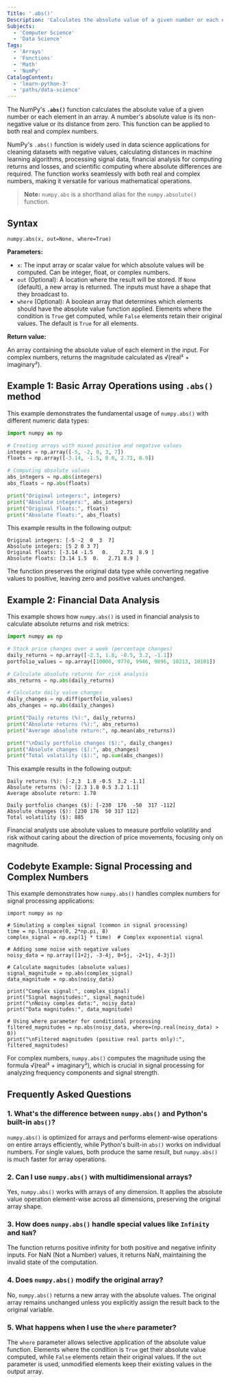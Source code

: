 ```yaml
---
Title: '.abs()'
Description: 'Calculates the absolute value of a given number or each element in an array.'
Subjects:
  - 'Computer Science'
  - 'Data Science'
Tags:
  - 'Arrays'
  - 'Functions'
  - 'Math'
  - 'NumPy'
CatalogContent:
  - 'learn-python-3'
  - 'paths/data-science'
---
```


The NumPy's **`.abs()`** function calculates the absolute value of a given number or each element in an array. A number's absolute value is its non-negative value or its distance from zero. This function can be applied to both real and complex numbers.

NumPy's `.abs()` function is widely used in data science applications for cleaning datasets with negative values, calculating distances in machine learning algorithms, processing signal data, financial analysis for computing returns and losses, and scientific computing where absolute differences are required. The function works seamlessly with both real and complex numbers, making it versatile for various mathematical operations.

> **Note:** `numpy.abs` is a shorthand alias for the `numpy.absolute()` function.

## Syntax

```pseudo
numpy.abs(x, out=None, where=True)
```

**Parameters:**

- `x`: The input array or scalar value for which absolute values will be computed. Can be integer, float, or complex numbers.
- `out` (Optional): A location where the result will be stored. If `None` (default), a new array is returned. The inputs must have a shape that they broadcast to.
- `where` (Optional): A boolean array that determines which elements should have the absolute value function applied. Elements where the condition is `True` get computed, while `False` elements retain their original values. The default is `True` for all elements.

**Return value:**

An array containing the absolute value of each element in the input. For complex numbers, returns the magnitude calculated as √(real² + imaginary²).

## Example 1: Basic Array Operations using `.abs()` method

This example demonstrates the fundamental usage of `numpy.abs()` with different numeric data types:

```py
import numpy as np

# Creating arrays with mixed positive and negative values
integers = np.array([-5, -2, 0, 3, 7])
floats = np.array([-3.14, -1.5, 0.0, 2.71, 8.9])

# Computing absolute values
abs_integers = np.abs(integers)
abs_floats = np.abs(floats)

print("Original integers:", integers)
print("Absolute integers:", abs_integers)
print("Original floats:", floats)
print("Absolute floats:", abs_floats)
```

This example results in the following output:

```shell
Original integers: [-5 -2  0  3  7]
Absolute integers: [5 2 0 3 7]
Original floats: [-3.14 -1.5   0.    2.71  8.9 ]
Absolute floats: [3.14 1.5  0.   2.71 8.9 ]
```

The function preserves the original data type while converting negative values to positive, leaving zero and positive values unchanged.

## Example 2: Financial Data Analysis

This example shows how `numpy.abs()` is used in financial analysis to calculate absolute returns and risk metrics:

```py
import numpy as np

# Stock price changes over a week (percentage changes)
daily_returns = np.array([-2.3, 1.8, -0.5, 3.2, -1.1])
portfolio_values = np.array([10000, 9770, 9946, 9896, 10213, 10101])

# Calculate absolute returns for risk analysis
abs_returns = np.abs(daily_returns)

# Calculate daily value changes
daily_changes = np.diff(portfolio_values)
abs_changes = np.abs(daily_changes)

print("Daily returns (%):", daily_returns)
print("Absolute returns (%):", abs_returns)
print("Average absolute return:", np.mean(abs_returns))

print("\nDaily portfolio changes ($):", daily_changes)
print("Absolute changes ($):", abs_changes)
print("Total volatility ($):", np.sum(abs_changes))
```

This example results in the following output:

```shell
Daily returns (%): [-2.3  1.8 -0.5  3.2 -1.1]
Absolute returns (%): [2.3 1.8 0.5 3.2 1.1]
Average absolute return: 1.78

Daily portfolio changes ($): [-230  176  -50  317 -112]
Absolute changes ($): [230 176  50 317 112]
Total volatility ($): 885
```

Financial analysts use absolute values to measure portfolio volatility and risk without caring about the direction of price movements, focusing only on magnitude.

## Codebyte Example: Signal Processing and Complex Numbers

This example demonstrates how `numpy.abs()` handles complex numbers for signal processing applications:

```codebyte/python
import numpy as np

# Simulating a complex signal (common in signal processing)
time = np.linspace(0, 2*np.pi, 8)
complex_signal = np.exp(1j * time)  # Complex exponential signal

# Adding some noise with negative values
noisy_data = np.array([1+2j, -3-4j, 0+5j, -2+1j, 4-3j])

# Calculate magnitudes (absolute values)
signal_magnitude = np.abs(complex_signal)
data_magnitude = np.abs(noisy_data)

print("Complex signal:", complex_signal)
print("Signal magnitudes:", signal_magnitude)
print("\nNoisy complex data:", noisy_data)
print("Data magnitudes:", data_magnitude)

# Using where parameter for conditional processing
filtered_magnitudes = np.abs(noisy_data, where=(np.real(noisy_data) > 0))
print("\nFiltered magnitudes (positive real parts only):", filtered_magnitudes)
```

For complex numbers, `numpy.abs()` computes the magnitude using the formula √(real² + imaginary²), which is crucial in signal processing for analyzing frequency components and signal strength.

## Frequently Asked Questions

### 1. What's the difference between `numpy.abs()` and Python's built-in `abs()`?

`numpy.abs()` is optimized for arrays and performs element-wise operations on entire arrays efficiently, while Python's built-in `abs()` works on individual numbers. For single values, both produce the same result, but `numpy.abs()` is much faster for array operations.

### 2. Can I use `numpy.abs()` with multidimensional arrays?

Yes, `numpy.abs()` works with arrays of any dimension. It applies the absolute value operation element-wise across all dimensions, preserving the original array shape.

### 3. How does `numpy.abs()` handle special values like `Infinity` and `NaN`?

The function returns positive infinity for both positive and negative infinity inputs. For NaN (Not a Number) values, it returns NaN, maintaining the invalid state of the computation.

### 4. Does `numpy.abs()` modify the original array?

No, `numpy.abs()` returns a new array with the absolute values. The original array remains unchanged unless you explicitly assign the result back to the original variable.

### 5. What happens when I use the `where` parameter?

The `where` parameter allows selective application of the absolute value function. Elements where the condition is `True` get their absolute value computed, while `False` elements retain their original values. If the `out` parameter is used, unmodified elements keep their existing values in the output array.
